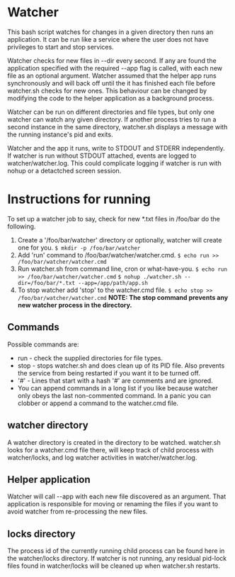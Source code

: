 # Watcher
This bash script watches for changes in a given directory then runs an application. It can be run like a service where the user does not have privileges to start and stop services.

Watcher checks for new files in --dir every second. If any are found the application specified with the required --app flag is called, with each new file as an optional argument. Watcher assumed that the helper app runs synchronously and will back off until the it has finished each file before watcher.sh checks for new ones. This behaviour can be changed by modifying the code to the helper application as a background process.

Watcher can be run on different directories and file types, but only one watcher can watch any given directory. If another process tries to run a second instance in the same directory, watcher.sh displays a message with the running instance's pid and exits.

Watcher and the app it runs, write to STDOUT and STDERR independently. If watcher is run without STDOUT attached, events are logged to watcher/watcher.log. This could complicate logging if watcher is run with nohup or a detactched screen session.

# Instructions for running
To set up a watcher job to say, check for new *.txt files in /foo/bar do the following.
1) Create a '/foo/bar/watcher' directory or optionally, watcher will create one for you. 
 `$ mkdir -p /foo/bar/watcher`
2) Add 'run' command to /foo/bar/watcher/watcher.cmd.
 `$ echo run >> /foo/bar/watcher/watcher.cmd`
3) Run watcher.sh from command line, cron or what-have-you.
 `$ echo run >> /foo/bar/watcher/watcher.cmd`
 `$ nohup ./watcher.sh --dir=/foo/bar/*.txt --app=/app/path/app.sh`
4) To stop watcher add 'stop' to the watcher.cmd file. 
 `$ echo stop >> /foo/bar/watcher/watcher.cmd`
**NOTE: The stop command prevents any new watcher process in the directory.**

## Commands
Possible commands are:
* run - check the supplied directories for file types.
* stop - stops watcher.sh and does clean up of its PID file. Also prevents the service from being restarted if you want it to be turned off.
* '#' - Lines that start with a hash '#' are comments and are ignored.
* You can append commands in a long list if you like because watcher only obeys the last non-commented command. In a panic you can clobber or append a command to the watcher.cmd file.

## watcher directory
A watcher directory is created in the directory to be watched. watcher.sh looks for a watcher.cmd file there, will keep track of child process with watcher/locks, and log watcher activities in watcher/watcher.log.

## Helper application
Watcher will call --app with each new file discovered as an argument. That application is responsible for moving or renaming the files if you want to avoid watcher from re-processing the new files.

## locks directory
The process id of the currently running child process can be found here in the watcher/locks directory. If watcher is not running, any residual pid-lock files found in watcher/locks will be cleaned up when watcher.sh restarts.
